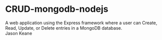 # CRUD-mongodb-nodejs
A web application using the Express framework where a user can Create, Read, Update, or Delete entries in a MongoDB database.  
Jason Keane
